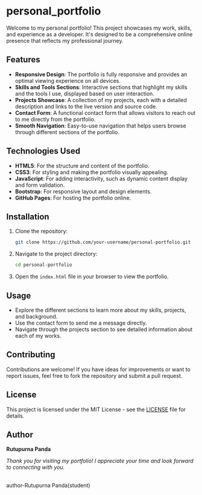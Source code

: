 # personal_portfolio

Welcome to my personal portfolio! This project showcases my work, skills, and experience as a developer. It's designed to be a comprehensive online presence that reflects my professional journey.

## Features

- **Responsive Design**: The portfolio is fully responsive and provides an optimal viewing experience on all devices.
- **Skills and Tools Sections**: Interactive sections that highlight my skills and the tools I use, displayed based on user interaction.
- **Projects Showcase**: A collection of my projects, each with a detailed description and links to the live version and source code.
- **Contact Form**: A functional contact form that allows visitors to reach out to me directly from the portfolio.
- **Smooth Navigation**: Easy-to-use navigation that helps users browse through different sections of the portfolio.

## Technologies Used

- **HTML5**: For the structure and content of the portfolio.
- **CSS3**: For styling and making the portfolio visually appealing.
- **JavaScript**: For adding interactivity, such as dynamic content display and form validation.
- **Bootstrap**: For responsive layout and design elements.
- **GitHub Pages**: For hosting the portfolio online.

## Installation

1. Clone the repository:
    ```bash
    git clone https://github.com/your-username/personal-portfolio.git
    ```
2. Navigate to the project directory:
    ```bash
    cd personal-portfolio
    ```
3. Open the `index.html` file in your browser to view the portfolio.

## Usage

- Explore the different sections to learn more about my skills, projects, and background.
- Use the contact form to send me a message directly.
- Navigate through the projects section to see detailed information about each of my works.

## Contributing

Contributions are welcome! If you have ideas for improvements or want to report issues, feel free to fork the repository and submit a pull request.

## License

This project is licensed under the MIT License - see the [LICENSE](LICENSE) file for details.

## Author

**Rutupurna Panda**

*Thank you for visiting my portfolio! I appreciate your time and look forward to connecting with you.*

<br>
author-Rutupurna Panda(student)

